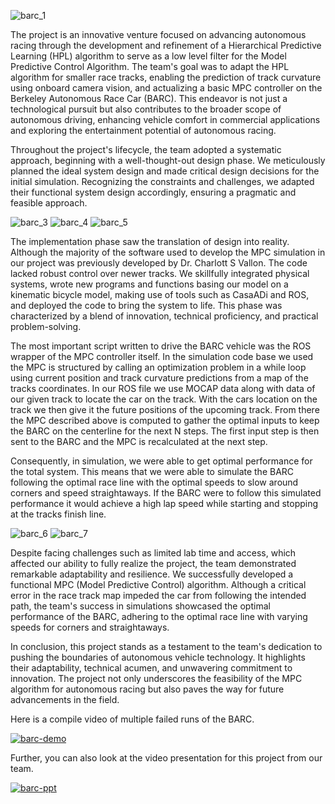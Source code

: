 ![barc_1](img/barc-1.png)

The project is an innovative venture focused on advancing autonomous racing through the development and refinement of a Hierarchical Predictive Learning (HPL) algorithm to serve as a low level filter for the Model Predictive Control Algorithm. The team's goal was to adapt the HPL algorithm for smaller race tracks, enabling the prediction of track curvature using onboard camera vision, and actualizing a basic MPC controller on the Berkeley Autonomous Race Car (BARC). This endeavor is not just a technological pursuit but also contributes to the broader scope of autonomous driving, enhancing vehicle comfort in commercial applications and exploring the entertainment potential of autonomous racing.

Throughout the project's lifecycle, the team adopted a systematic approach, beginning with a well-thought-out design phase. We meticulously planned the ideal system design and made critical design decisions for the initial simulation. Recognizing the constraints and challenges, we adapted their functional system design accordingly, ensuring a pragmatic and feasible approach.

![barc_3](img/barc-3.png)
![barc_4](img/barc-4.png)
![barc_5](img/barc-5.png)

The implementation phase saw the translation of design into reality. Although the majority of the software used to develop the MPC simulation in our project was previously developed by Dr. Charlott S Vallon. The code lacked robust control over newer tracks. We skillfully integrated physical systems, wrote new programs and functions basing our model on a kinematic bicycle model, making use of tools such as CasaADi and ROS, and deployed the code to bring the system to life. This phase was characterized by a blend of innovation, technical proficiency, and practical problem-solving.

The most important script written to drive the BARC vehicle was the ROS wrapper of the MPC controller itself. In the simulation code base we used the MPC is structured by calling an optimization problem in a while loop using current position and track curvature predictions from a map of the tracks coordinates. In our ROS file we use MOCAP data along with data of our given track to locate the car on the track. With the cars location on the track we then give it the future positions of the upcoming track. From there the MPC described above is computed to gather the optimal inputs to keep the BARC on the centerline for the next N steps. The first input step is then sent to the BARC and the MPC is recalculated at the next step.

Consequently, in simulation, we were able to get optimal performance for the total system. This means that we were able to simulate the BARC following the optimal race line with the optimal speeds to slow around corners and speed straightaways. If the BARC were to follow this simulated performance it would achieve a high lap speed while starting and stopping at the tracks finish line.

![barc_6](img/barc-6.png)
![barc_7](img/barc-7.png)

Despite facing challenges such as limited lab time and access, which affected our ability to fully realize the project, the team demonstrated remarkable adaptability and resilience. We successfully developed a functional MPC (Model Predictive Control) algorithm. Although a critical error in the race track map impeded the car from following the intended path, the team's success in simulations showcased the optimal performance of the BARC, adhering to the optimal race line with varying speeds for corners and straightaways.

In conclusion, this project stands as a testament to the team's dedication to pushing the boundaries of autonomous vehicle technology. It highlights their adaptability, technical acumen, and unwavering commitment to innovation. The project not only underscores the feasibility of the MPC algorithm for autonomous racing but also paves the way for future advancements in the field.

Here is a compile video of multiple failed runs of the BARC.

[![barc-demo](img/barc-thumb-2.png)](https://youtu.be/26qZHSvccs8)
<!-- [Video will open in Youtube](https://youtube.com/shorts/szupxQCVs8o) -->

Further, you can also look at the video presentation for this project from our team.

[![barc-ppt](img/barc-thumb-3.png)](https://youtu.be/0EC7SKu639I)
<!-- [Video will open in Youtube](https://youtu.be/sZ3SI0buOtM) -->